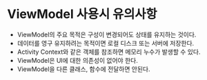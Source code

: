 # ViewModel 사용시 유의사항

- ViewModel의 주요 목적은 구성이 변경되어도 상태를 유지하는 것이다.
- 데이터를 영구 유지하려는 목적이면 로컬 디스크 또는 서버에 저장한다.
- Activity Context와 같은 객체를 참조하면 메모리 누수가 발생할 수 있다.
- ViewModel은 UI에 대한 의존성이 없어야 한다.
- ViewModel을 다른 클래스, 함수에 전달하면 안된다.